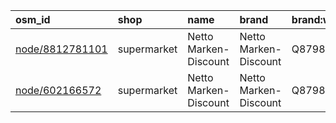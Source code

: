 | osm_id                                                           | shop        | name                  | brand                 | brand:wikidata   | timestamp            |
|:-----------------------------------------------------------------|:------------|:----------------------|:----------------------|:-----------------|:---------------------|
| [node/8812781101](https://www.openstreetmap.org/node/8812781101) | supermarket | Netto Marken-Discount | Netto Marken-Discount | Q879858          | 2025-03-01T15:18:54Z |
| [node/602166572](https://www.openstreetmap.org/node/602166572)   | supermarket | Netto Marken-Discount | Netto Marken-Discount | Q879858          | 2025-02-23T21:17:49Z |